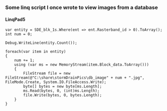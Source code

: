 
### Some linq script I once wrote to view images from a database
#### LinqPad5

```
var entity = SDE_blk_1s.Where(ent => ent.Rasterband_id > 0).ToArray();
int num = 0;

Debug.WriteLine(entity.Count());

foreach(var item in entity)
{
	num += 1;
	using (var ms = new MemoryStream(item.Block_data.ToArray()))
	{
		FileStream file = new FileStream(@"C:\share\stormDrainPics\db_image" + num + ".jpg", FileMode.Create, System.IO.FileAccess.Write);
		byte[] bytes = new byte[ms.Length];
		ms.Read(bytes, 0, (int)ms.Length);
		file.Write(bytes, 0, bytes.Length);
	}
}
```
